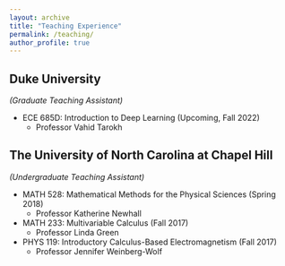 ```yaml
---
layout: archive
title: "Teaching Experience"
permalink: /teaching/
author_profile: true
---
```


## Duke University
*(Graduate Teaching Assistant)*

- ECE 685D: Introduction to Deep Learning (Upcoming, Fall 2022)
  - Professor Vahid Tarokh

## The University of North Carolina at Chapel Hill
*(Undergraduate Teaching Assistant)*

- MATH 528: Mathematical Methods for the Physical Sciences (Spring 2018)
  - Professor Katherine Newhall
- MATH 233: Multivariable Calculus (Fall 2017)
  - Professor Linda Green
- PHYS 119: Introductory Calculus-Based Electromagnetism (Fall 2017)
  - Professor Jennifer Weinberg-Wolf